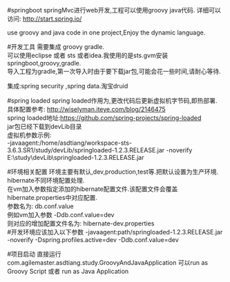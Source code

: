 #springboot
springMvc进行web开发,工程可以使用groovy java代码.
详细可以访问:    http://start.spring.io/

use groovy and java code in one project,Enjoy the dynamic language.

#开发工具
需要集成 groovy  gradle.<br>
可以使用eclipse 或者 sts 或者idea.我使用的是sts.gvm安装 springboot,groovy,gradle.<br>
导入工程为gradle,第一次导入时由于要下载jar包,可能会花一些时间,请耐心等待.<br>

集成:spring security ,spring data.淘宝druid<br>


#spring loaded
spring loaded作用为,更改代码后更新虚拟机字节码,即热部署.<br>
具体配置参考: http://wiselyman.iteye.com/blog/2146475<br>
spring loaded地址:https://github.com/spring-projects/spring-loaded <br>
jar包已经下载到devLib目录<br>
虚拟机参数示例:<br>
-javaagent:/home/asdtiang/workspace-sts-3.6.3.SR1/study/devLib/springloaded-1.2.3.RELEASE.jar -noverify
‪E:\study\devLib\springloaded-1.2.3.RELEASE.jar

#环境相关配置
环境主要有默认,dev,production,test等.把默认设置为生产环境.<br>
hibernate不同环境配置处理.<br>
在vm加入参数指定添加的hibernate配置文件.该配置文件会覆盖hibernate.properties中对应配置.<br>
参数名为: db.conf.value<br>
例如vm加入参数    -Ddb.conf.value=dev<br>
则对应的增加配置文件名为: hibernate-dev.properties<br>
#开发环境应该加入以下参数
-javaagent:path/springloaded-1.2.3.RELEASE.jar  -noverify   -Dspring.profiles.active=dev  -Ddb.conf.value=dev

#项目启动
直接运行com.agilemaster.asdtiang.study.GroovyAndJavaApplication
可以run as Groovy Script 或者 run as Java Application

